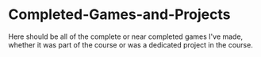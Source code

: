 # Completed-Games-and-Projects

Here should be all of the complete or near completed games I've made, whether it was part of the course or was a dedicated project in the course.
